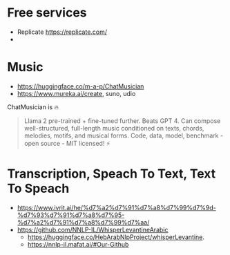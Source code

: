 # Free services
* Replicate https://replicate.com/
* 

# Music
* https://huggingface.co/m-a-p/ChatMusician
* https://www.mureka.ai/create, suno, udio

ChatMusician is 🔥
> Llama 2 pre-trained + fine-tuned further.
> Beats GPT 4.
> Can compose well-structured, full-length music conditioned on texts, chords, melodies, motifs, and musical forms.
> Code, data, model, benchmark - open source - MIT licensed! ⚡

# Transcription, Speach To Text, Text To Speach
* https://www.ivrit.ai/he/%d7%a2%d7%91%d7%a8%d7%99%d7%9d-%d7%93%d7%91%d7%a8%d7%95-%d7%a2%d7%91%d7%a8%d7%99%d7%aa/
* https://github.com/NNLP-IL/WhisperLevantineArabic
  * https://huggingface.co/HebArabNlpProject/whisperLevantine.
  * https://nnlp-il.mafat.ai/#Our-Github
